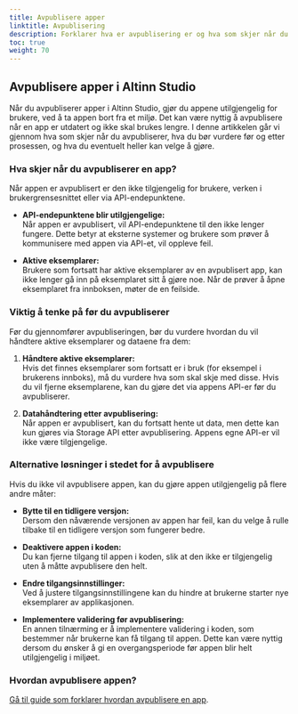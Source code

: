```yaml
---
title: Avpublisere apper
linktitle: Avpublisering
description: Forklarer hva er avpublisering er og hva som skjer når du avpubliserer en app.
toc: true
weight: 70
---
```


## Avpublisere apper i Altinn Studio

Når du avpubliserer apper i Altinn Studio, gjør du appene utilgjengelig for brukere, ved å ta appen bort fra et miljø. Det kan være nyttig å avpublisere når en app er utdatert og ikke skal brukes lengre. I denne artikkelen går vi gjennom hva som skjer når du  avpubliserer, hva du bør vurdere før og etter prosessen, og hva du eventuelt heller kan velge å gjøre.

### Hva skjer når du avpubliserer en app?

Når appen er avpublisert er den  ikke tilgjengelig for brukere, verken i brukergrensesnittet eller via API-endepunktene.

- **API-endepunktene blir utilgjengelige:**  
  Når appen er avpublisert, vil API-endepunktene til den ikke lenger fungere. Dette betyr at eksterne systemer og brukere som prøver å kommunisere med appen via API-et, vil oppleve feil.

- **Aktive eksemplarer:**  
  Brukere som fortsatt har aktive eksemplarer av en avpublisert app, kan ikke lenger gå inn på eksemplaret sitt å gjøre noe. Når de prøver å åpne eksemplaret fra innboksen, møter de  en feilside.

### Viktig å tenke på før du avpubliserer

Før du gjennomfører avpubliseringen, bør du vurdere hvordan du vil håndtere aktive eksemplarer og dataene fra dem:

1. **Håndtere aktive eksemplarer:**  
   Hvis det finnes eksemplarer som fortsatt er i bruk (for eksempel i brukerens innboks), må du vurdere hva som skal skje med disse. Hvis du vil fjerne eksemplarene, kan du gjøre det via appens API-er før du avpubliserer.

2. **Datahåndtering etter avpublisering:**  
   Når appen er avpublisert, kan du fortsatt hente ut data, men dette kan kun gjøres via Storage API etter avpublisering. Appens egne API-er vil ikke være tilgjengelige.

### Alternative løsninger i stedet for å avpublisere

Hvis du ikke vil avpublisere appen, kan du  gjøre appen utilgjengelig på flere andre måter:

- **Bytte til en tidligere versjon:**  
  Dersom den nåværende versjonen av appen har feil, kan du velge å rulle tilbake til en tidligere versjon som fungerer bedre.

- **Deaktivere appen i koden:**  
  Du kan fjerne tilgang til appen i koden, slik at den ikke er tilgjengelig uten å måtte avpublisere den helt.

- **Endre tilgangsinnstillinger:**  
  Ved å justere tilgangsinnstillingene kan du hindre at brukerne starter nye eksemplarer av applikasjonen.

- **Implementere validering før avpublisering:**  
  En annen tilnærming er å implementere validering i koden, som bestemmer når brukerne kan få tilgang til appen. Dette kan være nyttig dersom du ønsker å gi en overgangsperiode før appen blir helt utilgjengelig i miljøet.

### Hvordan avpublisere appen?

[Gå til guide som forklarer hvordan avpublisere en app](/nb/altinn-studio/guides/development/undeploy/).
